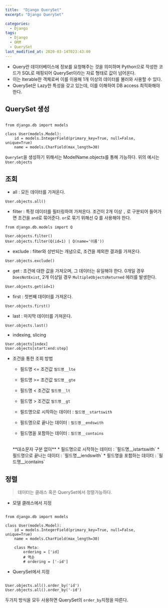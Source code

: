 ```yaml
---
title:  "Django QuerySet"
excerpt: "Django QuerySet"

categories:
  - Django
tags:
  - Django
  - ORM
  - QuerySet
last_modified_at: 2020-03-14T023:43:00
---
```


* Query란 데이터베이스에 정보를 요청해주는 것을 의미하며 Python으로 작성한 코드가 SQL로 매핑되어 QuerySet이라는 자료 형태로 값이 넘어온다.
* 이는 Iterable한 객체로써 이를 이용해 1개 이상의 데이터를 불러와 사용할 수 있다.
* QuerySet은 Lazy한 특성을 갖고 있는데, 이를 이해하여 DB access 최적화해야한다.

## QuerySet 생성
 
```

from django.db import models

class User(models.Model):
    id = models.IntegerField(primary_key=True, null=False, unique=True)
    name = models.CharField(max_length=30)

```
`QuerySet`을 생성하기 위해서는 ModelName.objects를 통해 가능하다.
위의 예시는 `User.objects`

## 조회
* all : 모든 데이터를 가져온다.

```
User.objects.all()
```

* filter : 특정 데이터를 필터링하여 가져온다. 조건이 2개 이상 `,` 로 구분되어 들어가면 조건을 `and`로 묶어준다. `or`로 묶기 위해선 Q 를 사용해야 한다.

```
from django.db.models import Q

User.objects.filter()
User.objects.filter(Q(id=1) | Q(name='이름'))

```

* exclude : filter와 상반되는 개념으로, 조건을 제외한 결과를 가져온다.

```
User.objects.exclude()
```

* get : 조건에 대한 값을 가져오며, 그 데이터는 유일해야 한다. 0개일 경우 `DoesNotExist`, 2개 이상일 경우 `MultipleObjectsReturned` 에러를 발생한다.

```
User.objects.get(id=1)
```

* first : 첫번째 데이터를 가져온다.

```
User.objects.first()
```

* last : 마지막 데이터를 가져온다.

```
User.objects.last()
```

* indexing, slicing 

```
User.objects[index]
User.objects[start:end:step]
```

* 조건을 통한 조회 방법
    * 필드명 <= 조건값 `필드명__lte`
    * 필드명 >= 조건값 `필드명__gte`
    * 필드명 < 조건값 `필드명__lt`
    * 필드명 > 조건값 `필드명__gt`

    * 필드명으로 시작하는 데이터 : `필드명__startswith`
    * 필드명으로 끝나는 데이터 : `필드명__endswith`
    * 필드명을 포함하는 데이터 : `필드명__contains`

   <br>
    **대소문자 구분 없이** 
    * 필드명으로 시작하는 데이터 : `필드명__istartswith`
    * 필드명으로 끝나는 데이터 : `필드명__iendswith`
    * 필드명을 포함하는 데이터 : `필드명__icontains`
    
## 정렬
> 데이터는 클래스 혹은 QuerySet에서 정렬가능하다.
* 모델 클래스에서 지정

```

from django.db import models

class User(models.Model):
    id = models.IntegerField(primary_key=True, null=False, unique=True)
    name = models.CharField(max_length=30)
    
    class Meta:
        ordering = ['id]
        # 역순
        # ordering = ['-id']
```

* QuerySet에서 지정

```

User.objects.all().order_by('id')
User.objects.all().order_by('-id')

```

두가지 방식을 모두 사용하면 QuerySet의 `order_by`지정을 따른다.
